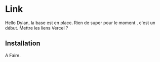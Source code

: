 # Link
Hello Dylan, la base est en place.
Rien de super pour le moment , c'est un début.
Mettre les liens Vercel ?

## Installation

A Faire.

